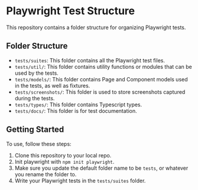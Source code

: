 # Playwright Test Structure

This repository contains a folder structure for organizing Playwright tests.

## Folder Structure

- `tests/suites`: This folder contains all the Playwright test files.
- `tests/util/`: This folder contains utility functions or modules that can be used by the tests.
- `tests/models/`: This folder contains Page and Component models used in the tests, as well as fixtures.
- `tests/screenshots/`: This folder is used to store screenshots captured during the tests.
- `tests/types/`: This folder contains Typescript types.
- `tests/docs/`: This folder is for test documentation.

## Getting Started

To use, follow these steps:

1. Clone this repository to your local repo.
2. Init playwright with `npm init playwright`.
3. Make sure you update the default folder name to be `tests`, or whatever you rename the folder to.
5. Write your Playwright tests in the `tests/suites` folder.
